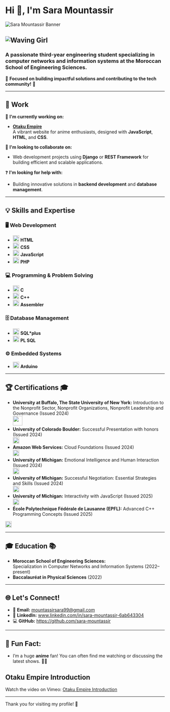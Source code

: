 # Hi 👋, I'm **Sara Mountassir**  


![Sara Mountassir Banner](https://i.imgur.com/MRM5DQD.png)


![Waving Girl](https://i.makeagif.com/media/10-09-2013/n1Em8d.gif) 
---

### A passionate third-year engineering student specializing in computer networks and information systems at the Moroccan School of Engineering Sciences.  

🌟 **Focused on building impactful solutions and contributing to the tech community!** 🌟

---

## 🚀 Work

🔧 **I'm currently working on:**  
- [**Otaku Empire**](https://github.com/sara-mountassir/OtakuEmpire)  
  A vibrant website for anime enthusiasts, designed with **JavaScript**, **HTML**, and **CSS**.  

👯 **I'm looking to collaborate on:**  
- Web development projects using **Django** or **REST Framework** for building efficient and scalable applications.  

❓ **I'm looking for help with:**  
- Building innovative solutions in **backend development** and **database management**.  


---



## 💡 Skills and Expertise

### **🖥️ Web Development**
- <img src="https://img.icons8.com/ios/452/html-5.png" width="20"/> **HTML**  
- <img src="https://img.icons8.com/ios/452/css3.png" width="20"/> **CSS**  
- <img src="https://img.icons8.com/ios/452/javascript.png" width="20"/> **JavaScript**  
- <img src="https://img.icons8.com/ios/452/php.png" width="20"/> **PHP**

### **💻 Programming & Problem Solving**
- <img src="https://cdn.dribbble.com/users/8113706/screenshots/19425782/c_icon_4x.jpg" width="20"/> **C**
- <img src="https://img.icons8.com/ios/452/c-plus-plus.png" width="20"/> **C++**  
- <img src="https://media.licdn.com/dms/image/D4D12AQEM9F_-u1OT5Q/article-cover_image-shrink_600_2000/0/1658763190886?e=2147483647&v=beta&t=PFy2LQAuefuy-w5fNVWMy_qO6OtNhLYS3ApqYMRXoyo" width="20"/> **Assembler**

### **🗄️ Database Management**
- <img src="https://th.bing.com/th/id/OIP.1BR1IHiMywBvK_JTLcvb6QHaHa?rs=1&pid=ImgDetMain" width="20"/> **SQL*plus**
- <img src="https://img.icons8.com/ios/452/sql.png" width="20"/> **PL SQL**  


### **⚙️ Embedded Systems**
- <img src="https://img.icons8.com/ios/452/arduino.png" width="20"/> **Arduino**

---

## 🏆 Certifications 🎓

- **University at Buffalo, The State University of New York:** Introduction to the Nonprofit Sector, Nonprofit Organizations, Nonprofit Leadership and Governance (Issued 2024)  
  <img src="https://logosdownload.com/logo/university-at-buffalo-logo-big.png" width="30"/>  
- **University of Colorado Boulder:** Successful Presentation with honors (Issued 2024)  
  <img src="https://th.bing.com/th/id/OIP.sQ2gn6KGZgK9rCaVyOgvigHaHJ?rs=1&pid=ImgDetMain" width="20"/>  
- **Amazon Web Services:** Cloud Foundations (Issued 2024)  
  <img src="https://img.icons8.com/ios/452/amazon.png" width="20"/>  
- **University of Michigan:** Emotional Intelligence and Human Interaction (Issued 2024)  
  <img src="https://th.bing.com/th/id/R.6d9d754739d6d7e6b88a6f9288f7ed46?rik=MRxmUnX827p1kA&riu=http%3a%2f%2fwww.ranklogos.com%2fwp-content%2fuploads%2f2012%2f06%2funiversity-of-michigan.jpg&ehk=6me4trkCn5rHMNpMa1CpoFm8Gfs6G%2bAGnTH2a4HX0bE%3d&risl=&pid=ImgRaw&r=0" width="20"/>
- **University of Michigan:** Successful Negotiation: Essential Strategies and Skills (Issued 2024)  
  <img src="https://th.bing.com/th/id/R.6d9d754739d6d7e6b88a6f9288f7ed46?rik=MRxmUnX827p1kA&riu=http%3a%2f%2fwww.ranklogos.com%2fwp-content%2fuploads%2f2012%2f06%2funiversity-of-michigan.jpg&ehk=6me4trkCn5rHMNpMa1CpoFm8Gfs6G%2bAGnTH2a4HX0bE%3d&risl=&pid=ImgRaw&r=0" width="20"/>
- **University of Michigan:** Interactivity with JavaScript (Issued 2025)  
  <img src="https://th.bing.com/th/id/R.6d9d754739d6d7e6b88a6f9288f7ed46?rik=MRxmUnX827p1kA&riu=http%3a%2f%2fwww.ranklogos.com%2fwp-content%2fuploads%2f2012%2f06%2funiversity-of-michigan.jpg&ehk=6me4trkCn5rHMNpMa1CpoFm8Gfs6G%2bAGnTH2a4HX0bE%3d&risl=&pid=ImgRaw&r=0" width="20"/>
- **École Polytechnique Fédérale de Lausanne (EPFL):** Advanced C++ Programming Concepts (Issued 2025)
<img src="https://moserdesign.ch/wp-content/uploads/2018/12/moser_EPFL_1.jpg" width="20"/>
  
---


## 🎓 Education 📚
- **Moroccan School of Engineering Sciences:**  
  Specialization in Computer Networks and Information Systems (2022–present)  
- **Baccalauréat in Physical Sciences** (2022)  

---

## 🌐 Let's Connect!
- 📧 **Email:** mountassirsara99@gmail.com 
- 💼 **LinkedIn:** www.linkedin.com/in/sara-mountassir-6ab643304  
- 💻 **GitHub:** https://github.com/sara-mountassir 

---

## 💬 Fun Fact:
- I’m a huge **anime** fan! You can often find me watching or discussing the latest shows. 🎥🍿

<h2>Otaku Empire Introduction</h2>
<p>Watch the video on Vimeo: <a href="https://vimeo.com/1033963287/49b9652877?share=copy" target="_blank">Otaku Empire Introduction</a></p>







---

Thank you for visiting my profile! 🌟  

